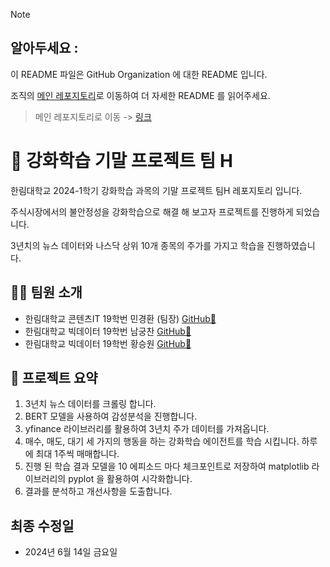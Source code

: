 > [!NOTE]
> ## 알아두세요 :
> 이 README 파일은 GitHub Organization 에 대한 README 입니다.
> 
> 조직의 [메인 레포지토리](https://github.com/Reinforcement-Learning-Team-H/RL_Main)로 이동하여 더 자세한 README 를 읽어주세요.
>
> > 메인 레포지토리로 이동 -> [링크](https://github.com/Reinforcement-Learning-Team-H/RL_Main)

# 🤖 강화학습 기말 프로젝트 팀 H

한림대학교 2024-1학기 강화학습 과목의 기말 프로젝트 팀H 레포지토리 입니다.

주식시장에서의 불안정성을 강화학습으로 해결 해 보고자 프로젝트를 진행하게 되었습니다.

3년치의 뉴스 데이터와 나스닥 상위 10개 종목의 주가를 가지고 학습을 진행하였습니다.

## 🧑‍💻 팀원 소개

- 한림대학교 콘텐츠IT 19학번 민경환 (팀장) [GitHub🔗](https://github.com/leo929 "leo929")
- 한림대학교 빅데이터 19학번 남궁찬 [GitHub🔗](https://github.com/namgungcold "namgungcold")
- 한림대학교 빅데이터 19학번 황승원 [GitHub🔗](https://github.com/kevin1113-github "kevin1113dev")

## 📝 프로젝트 요약

1. 3년치 뉴스 데이터를 크롤링 합니다.
2. BERT 모델을 사용하여 감성분석을 진행합니다.
3. yfinance 라이브러리를 활용하여 3년치 주가 데이터를 가져옵니다.
4. 매수, 매도, 대기 세 가지의 행동을 하는 강화학습 에이전트를 학습 시킵니다. 하루에 최대 1주씩 매매합니다.
5. 진행 된 학습 결과 모델을 10 에피소드 마다 체크포인트로 저장하여 matplotlib 라이브러리의 pyplot 을 활용하여 시각화합니다.
6. 결과를 분석하고 개선사항을 도출합니다.

## 최종 수정일

- 2024년 6월 14일 금요일
